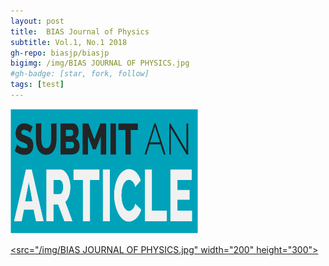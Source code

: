 ```yaml
---
layout: post
title:  BIAS Journal of Physics
subtitle: Vol.1, No.1 2018
gh-repo: biasjp/biasjp
bigimg: /img/BIAS JOURNAL OF PHYSICS.jpg
#gh-badge: [star, fork, follow]
tags: [test]
---
```


<a href="https://www.manuscriptlink.com/journals/biasjp"><img border="0" alt="Submit" src="/img/submit.png" width="300" height="200">



<src="/img/BIAS JOURNAL OF PHYSICS.jpg" width="200" height="300">

